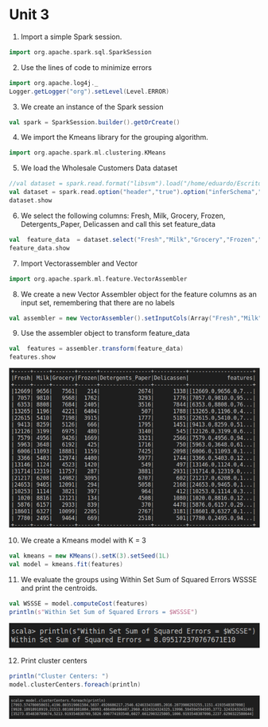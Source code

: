 # Unit 3

1. Import a simple Spark session.
```scala
import org.apache.spark.sql.SparkSession
```

2. Use the lines of code to minimize errors

```scala
import org.apache.log4j._
Logger.getLogger("org").setLevel(Level.ERROR)
```

3. We create an instance of the Spark session

```scala
val spark = SparkSession.builder().getOrCreate()
```

4. We import the Kmeans library for the grouping algorithm.
```scala
import org.apache.spark.ml.clustering.KMeans
```

5. We load the Wholesale Customers Data dataset

```scala
//val dataset = spark.read.format("libsvm").load("/home/eduardo/Escritorio/DatosMasivos/Unidad3/Whole_sale_customers_data.csv")
val dataset = spark.read.option("header","true").option("inferSchema","true").csv("/home/eduardo/Escritorio/DatosMasivos/Unidad3/Whole_sale_customers_data.csv")
dataset.show
```
6. We select the following columns: Fresh, Milk, Grocery, Frozen, Detergents_Paper, Delicassen and call this set feature_data

```scala
val  feature_data  = dataset.select("Fresh","Milk","Grocery","Frozen","Detergents_Paper","Delicassen")
feature_data.show
```
7. Import Vectorassembler and Vector

```scala
import org.apache.spark.ml.feature.VectorAssembler
```
8. We create a new Vector Assembler object for the feature columns as an input set, remembering that there are no labels

```scala
val assembler = new VectorAssembler().setInputCols(Array("Fresh","Milk","Grocery","Frozen","Detergents_Paper","Delicassen")).setOutputCol("features")
```

9. Use the assembler object to transform feature_data

```scala
val  features = assembler.transform(feature_data)
features.show
```
![km](features.png)

10. We create a Kmeans model with K = 3

```scala
val kmeans = new KMeans().setK(3).setSeed(1L)
val model = kmeans.fit(features)
```
11. We evaluate the groups using Within Set Sum of Squared Errors WSSSE and print the centroids.

```scala
val WSSSE = model.computeCost(features)
println(s"Within Set Sum of Squared Errors = $WSSSE")
```
![km](wsse.png)

12. Print cluster centers
```scala
println("Cluster Centers: ")
model.clusterCenters.foreach(println)
```
![km](cc.png)
